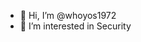 - 👋 Hi, I’m @whoyos1972
- 👀 I’m interested in Security


<!---
whoyos1972/whoyos1972 is a ✨ special ✨ repository because its `README.md` (this file) appears on your GitHub profile.
You can click the Preview link to take a look at your changes.
--->
